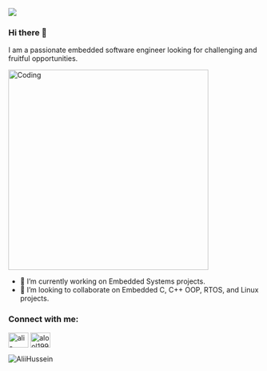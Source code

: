 ![](https://komarev.com/ghpvc/?username=AliiHussein&style=plastic&color=D83B7D)

### Hi there 👋
I am a passionate embedded software engineer looking for challenging and fruitful opportunities.

<img alt="Coding" width="400" src="https://camo.githubusercontent.com/a4c584bce1c41271485d28f92aaf9f581b3c88b68ca723b6edfd58b4ba988c2b/68747470733a2f2f63646e2e6472696262626c652e636f6d2f75736572732f313138373833362f73637265656e73686f74732f363533393432392f70726f6772616d65722e676966">


- 🌱 I’m currently working on Embedded Systems projects.
- 👯 I’m looking to collaborate on Embedded C, C++ OOP, RTOS, and Linux projects.

<h3 align="left">Connect with me:</h3>
<p align="left">
<a href="https://linkedin.com/in/ali-hussein-1918b2192/" target="blank"><img align="center" src="https://raw.githubusercontent.com/rahuldkjain/github-profile-readme-generator/master/src/images/icons/Social/linked-in-alt.svg" alt="ali-hussein-1918b2192" height="30" width="40" /></a>
<a href="https://www.hackerrank.com/alool19988" target="blank"><img align="center" src="https://raw.githubusercontent.com/rahuldkjain/github-profile-readme-generator/master/src/images/icons/Social/hackerrank.svg" alt="alool19988" height="30" width="40" /></a>
</p>

<p><img align="center" src="https://github-readme-streak-stats.herokuapp.com/?user=AliiHussein&" alt="AliiHussein" /></p>



<!--
## 📊 My Top Languages
![Top Langs](https://github-readme-stats.vercel.app/api/top-langs/?username=AliiHussein&layout=compact&theme=radical)

**AliiHussein/AliiHussein** is a ✨ _special_ ✨ repository because its `README.md` (this file) appears on your GitHub profile.
-->
